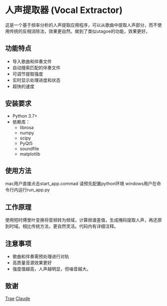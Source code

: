 # 人声提取器 (Vocal Extractor)

这是一个基于频率分析的人声提取应用程序，可以从歌曲中提取人声部分，而不使用传统的反相消除法，效果更自然。做到了类似utagoe的功能，效果更好。

## 功能特点

- 导入歌曲和伴奏文件
- 自动搜索匹配的伴奏文件
- 可调节提取强度
- 实时显示处理进度和状态
- 超快的速度

## 安装要求

- Python 3.7+
- 依赖库：
  - librosa
  - numpy
  - scipy
  - PyQt5
  - soundfile
  - matplotlib

## 使用方法

mac用户直接点击start_app.commad
请预先配置python环境
windows用户在命令行内运行run_app.py

## 工作原理

使用短时傅里叶变换将音频转为频域，计算频谱差值，生成掩码提取人声，再还原到时域。相比传统方法，更自然灵活。代码内有详细注释。

## 注意事项

- 歌曲和伴奏需预处理进行对轨
- 高质量音源效果更好
- 强度值越高，人声越明显，但噪音越大。

## 致谢
[Trae](https://github.com/Trae-AI) 
[Claude](https://github.com/claude) 
